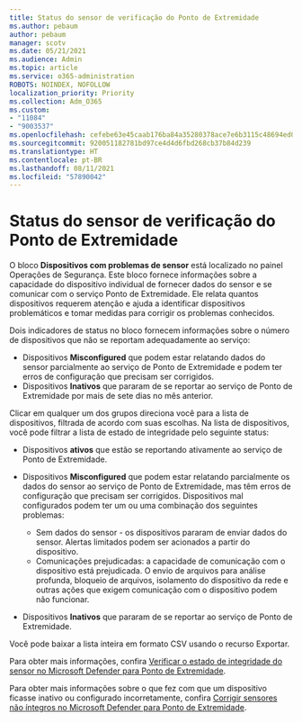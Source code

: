 ```yaml
---
title: Status do sensor de verificação do Ponto de Extremidade
ms.author: pebaum
author: pebaum
manager: scotv
ms.date: 05/21/2021
ms.audience: Admin
ms.topic: article
ms.service: o365-administration
ROBOTS: NOINDEX, NOFOLLOW
localization_priority: Priority
ms.collection: Adm_O365
ms.custom:
- "11084"
- "9003537"
ms.openlocfilehash: cefebe63e45caab176ba84a35280378ace7e6b3115c48694ed043a39b4d93c1e
ms.sourcegitcommit: 920051182781bd97ce4d4d6fbd268cb37b84d239
ms.translationtype: HT
ms.contentlocale: pt-BR
ms.lasthandoff: 08/11/2021
ms.locfileid: "57890042"
---
```

# <a name="defender-endpoint-check-sensor-status"></a>Status do sensor de verificação do Ponto de Extremidade

O bloco **Dispositivos com problemas de sensor** está localizado no painel Operações de Segurança. Este bloco fornece informações sobre a capacidade do dispositivo individual de fornecer dados do sensor e se comunicar com o serviço Ponto de Extremidade. Ele relata quantos dispositivos requerem atenção e ajuda a identificar dispositivos problemáticos e tomar medidas para corrigir os problemas conhecidos.

Dois indicadores de status no bloco fornecem informações sobre o número de dispositivos que não se reportam adequadamente ao serviço:

- Dispositivos **Misconfigured** que podem estar relatando dados do sensor parcialmente ao serviço de Ponto de Extremidade e podem ter erros de configuração que precisam ser corrigidos.
- Dispositivos **Inativos** que pararam de se reportar ao serviço de Ponto de Extremidade por mais de sete dias no mês anterior.

Clicar em qualquer um dos grupos direciona você para a lista de dispositivos, filtrada de acordo com suas escolhas. Na lista de dispositivos, você pode filtrar a lista de estado de integridade pelo seguinte status:

- Dispositivos **ativos** que estão se reportando ativamente ao serviço de Ponto de Extremidade.
- Dispositivos **Misconfigured** que podem estar relatando parcialmente os dados do sensor ao serviço de Ponto de Extremidade, mas têm erros de configuração que precisam ser corrigidos. Dispositivos mal configurados podem ter um ou uma combinação dos seguintes problemas:

    - Sem dados do sensor - os dispositivos pararam de enviar dados do sensor. Alertas limitados podem ser acionados a partir do dispositivo.
    - Comunicações prejudicadas: a capacidade de comunicação com o dispositivo está prejudicada. O envio de arquivos para análise profunda, bloqueio de arquivos, isolamento do dispositivo da rede e outras ações que exigem comunicação com o dispositivo podem não funcionar.
- Dispositivos **Inativos** que pararam de se reportar ao serviço de Ponto de Extremidade.

Você pode baixar a lista inteira em formato CSV usando o recurso Exportar.

Para obter mais informações, confira [Verificar o estado de integridade do sensor no Microsoft Defender para Ponto de Extremidade](https://docs.microsoft.com/microsoft-365/security/defender-endpoint/check-sensor-status).

Para obter mais informações sobre o que fez com que um dispositivo ficasse inativo ou configurado incorretamente, confira [Corrigir sensores não íntegros no Microsoft Defender para Ponto de Extremidade](https://docs.microsoft.com/microsoft-365/security/defender-endpoint/fix-unhealthy-sensors).
